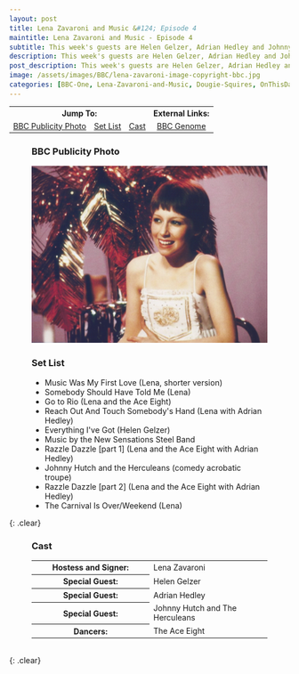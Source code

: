 ```yaml
---
layout: post
title: Lena Zavaroni and Music &#124; Episode 4
maintitle: Lena Zavaroni and Music - Episode 4
subtitle: This week's guests are Helen Gelzer, Adrian Hedley and Johnny Hutch and The Herculeans
description: This week's guests are Helen Gelzer, Adrian Hedley and Johnny Hutch and The Herculeans.
post_description: This week's guests are Helen Gelzer, Adrian Hedley and Johnny Hutch and The Herculeans.
image: /assets/images/BBC/lena-zavaroni-image-copyright-bbc.jpg
categories: [BBC-One, Lena-Zavaroni-and-Music, Dougie-Squires, OnThisDay13June]
---
```


<table>
<tr align="center">
<th colspan="3">Jump To:</th>
<th>External Links:</th>
</tr>

<tr align="center">
<td><a href="#bbc-publicity-photo">BBC Publicity Photo</a></td>
<td><a href="#set-list">Set List</a></td>
<td><a href="#cast">Cast</a></td>
<td><a href="https://genome.ch.bbc.co.uk/schedules/bbcone/london/1979-06-13#at-18.50">BBC Genome</a></td>
</tr>
</table>

<figure class="fig1" id="bbc-publicity-photo">
<figcaption>
<h3>BBC Publicity Photo</h3>
</figcaption>
<a href="/assets/images/BBC/lena-zavaroni-image-copyright-bbc.jpg"><img src="/assets/images/BBC/lena-zavaroni-image-copyright-bbc.jpg" class="full-width zoom-in"></a>
</figure>

<figure class="fig2" id="set-list">
<figcaption>
<h3>Set List</h3>
<ul>
<li>Music Was My First Love (Lena, shorter version)</li>
<li>Somebody Should Have Told Me (Lena)</li>
<li>Go to Rio (Lena and the Ace Eight)</li>
<li>Reach Out And Touch Somebody's Hand (Lena with Adrian Hedley)</li>
<li>Everything I've Got (Helen Gelzer)</li>
<li>Music by the New Sensations Steel Band</li>
<li>Razzle Dazzle [part 1] (Lena and the Ace Eight with Adrian Hedley)</li>
<li>Johnny Hutch and the Herculeans (comedy acrobatic troupe)</li>
<li>Razzle Dazzle [part 2] (Lena and the Ace Eight with Adrian Hedley)</li>
<li>The Carnival Is Over/Weekend (Lena)</li>
</ul>
</figcaption>
</figure>

{: .clear}

<figure class="fig3" id="cast">
<h3>Cast</h3>
<table>
<tr><th style="width:50%;">Hostess and Signer:</th><td style="width:50%;">Lena Zavaroni</td></tr>
<tr><th>Special Guest:</th><td>Helen Gelzer</td></tr>
<tr><th>Special Guest:</th><td>Adrian Hedley</td></tr>
<tr><th>Special Guest:</th><td>Johnny Hutch and The Herculeans</td></tr>
<tr><th>Dancers:</th><td>The Ace Eight</td></tr>
</table>
</figure>

<br />{: .clear}


